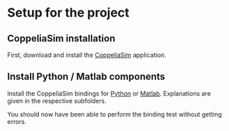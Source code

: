 # Setup for the project

## CoppeliaSim installation

First, download and install the [CoppeliaSim](https://github.com/nvecoven/robotic_rework/tree/main/Setup/CoppeliaSim) application.

## Install Python / Matlab components

Install the CoppeliaSim bindings for [Python](https://github.com/nvecoven/robotic_rework/tree/main/Setup/Python) or
[Matlab](https://github.com/nvecoven/robotic_rework/tree/main/Setup/Matlab). Explanations are given in the respective subfolders.

You should now have been able to perform the binding test without getting errors.
